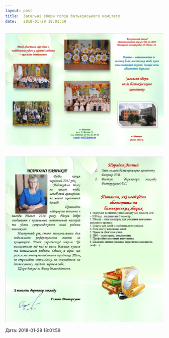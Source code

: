 ```yaml
---
layout: post
title:  Загальні збори голів батьківського комітету
date:   2018-01-29 18:01:59
---
```

![](/assets/tiger-1517241677.png)

 ![](/assets/tiger-1517241702.png)

  
Дата: 2018-01-29 18:01:59